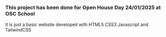### This project has been done for Open House Day 24/01/2025 at OSC School
It is just a basic website developed with HTML5 CSS3 Javascript and TailwindCSS
